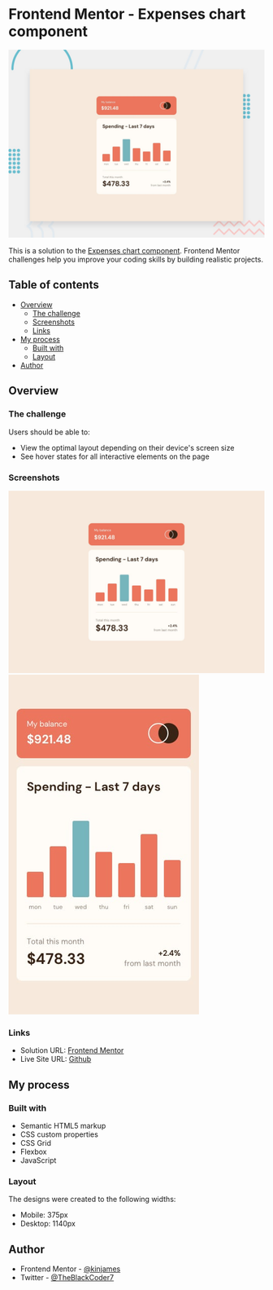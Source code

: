 # Frontend Mentor - Expenses chart component

![Design preview for the Expenses chart component coding challenge](./design/desktop-preview.jpg)

This is a solution to the [Expenses chart component](https://www.frontendmentor.io/challenges/expenses-chart-component-e7yJBUdjwt/hub/expenses-chart-component-rxyR9rnX-d). Frontend Mentor challenges help you improve your coding skills by building realistic projects.

## Table of contents

- [Overview](#overview)
  - [The challenge](#the-challenge)
  - [Screenshots](#screenshots)
  - [Links](#links)
- [My process](#my-process)
  - [Built with](#built-with)
  - [Layout](#layout)
- [Author](#author)

## Overview

### The challenge

Users should be able to:

- View the optimal layout depending on their device's screen size
- See hover states for all interactive elements on the page

### Screenshots

![Desktop Design](./design/desktop-design.jpg)
![Mobile Design](./design/mobile-design.jpg)

### Links

- Solution URL: [Frontend Mentor](https://www.frontendmentor.io/solutions/tip-calculator-qmtcNVhOfD)
- Live Site URL: [Github](https://kinjames.github.io/expenses-chart/)

## My process

### Built with

- Semantic HTML5 markup
- CSS custom properties
- CSS Grid
- Flexbox
- JavaScript

### Layout

The designs were created to the following widths:

- Mobile: 375px
- Desktop: 1140px

## Author

- Frontend Mentor - [@kinjames](https://www.frontendmentor.io/profile/kinjames)
- Twitter - [@TheBlackCoder7](https://twitter.com/TheBlackCoder7)
